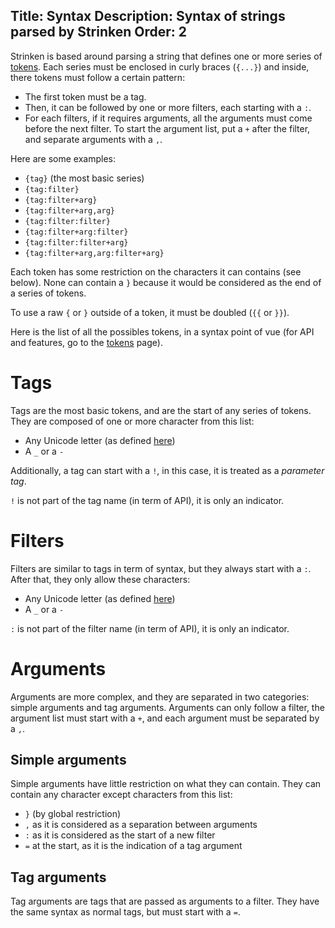 Title: Syntax
Description: Syntax of strings parsed by Strinken
Order: 2
---

Strinken is based around parsing a string that defines one or more series of [tokens](/Strinken/documentation/parser/tokens). 
Each series must be enclosed in curly braces (`{...}`) and inside, there tokens must follow a certain pattern:

- The first token must be a tag.
- Then, it can be followed by one or more filters, each starting with a `:`.
- For each filters, if it requires arguments, all the arguments must come before the next filter. To 
start the argument list, put a `+` after the filter, and separate arguments with a `,`.

Here are some examples:
- `{tag}` (the most basic series)
- `{tag:filter}`
- `{tag:filter+arg}`
- `{tag:filter+arg,arg}`
- `{tag:filter:filter}`
- `{tag:filter+arg:filter}`
- `{tag:filter:filter+arg}`
- `{tag:filter+arg,arg:filter+arg}`

Each token has some restriction on the characters it can contains (see below). None can contain a `}` because it would be considered 
as the end of a series of tokens. 

To use a raw `{` or `}` outside of a token, it must be doubled (`{{` or `}}`).

Here is the list of all the possibles tokens, in a syntax point of vue (for API and features, go to the 
[tokens](/Strinken/documentation/parser/tokens) page).

# Tags

Tags are the most basic tokens, and are the start of any series of tokens.
They are composed of one or more character from this list:

- Any Unicode letter (as defined [here](https://msdn.microsoft.com/fr-fr/library/yyxz6h5w(v=vs.110).aspx#Anchor_1))
- A `_` or a `-`

Additionally, a tag can start with a `!`, in this case, it is treated as a *parameter tag*.

`!` is not part of the tag name (in term of API), it is only an indicator.

# Filters

Filters are similar to tags in term of syntax, but they always start with a `:`.
After that, they only allow these characters:

- Any Unicode letter (as defined [here](https://msdn.microsoft.com/fr-fr/library/yyxz6h5w(v=vs.110).aspx#Anchor_1))
- A `_` or a `-`

`:` is not part of the filter name (in term of API), it is only an indicator.

# Arguments

Arguments are more complex, and they are separated in two categories: simple arguments and tag arguments.
Arguments can only follow a filter, the argument list must start with a `+`, and each argument must be separated by a `,`.

## Simple arguments

Simple arguments have little restriction on what they can contain. They can contain any character except characters from this list:
- `}` (by global restriction)
- `,` as it is considered as a separation between arguments
- `:` as it is considered as the start of a new filter
- `=` at the start, as it is the indication of a tag argument

## Tag arguments

Tag arguments are tags that are passed as arguments to a filter. They have the same syntax as normal tags, but 
must start with a `=`. 

<!--```
string ::= outside ( '{' token '}' outside )*
outside ::= ([^}{] | '{{' | '}}')*
token ::= tag (':' filter)*
tag ::= '!'? name
filter ::= name ('+' arguments)?
arguments ::= argument  (',' argument )*
argument ::= [^},]+ | argumentTag
argumentTag ::= '=' tag
name ::= [a-zA-Z_\-]+
```-->